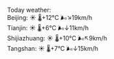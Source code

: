Today weather:  
Beijing: ☀️   🌡️+12°C 🌬️↘19km/h  
Tianjin: ☀️   🌡️+6°C 🌬️↓11km/h  
Shijiazhuang: ☀️   🌡️+10°C 🌬️↖9km/h  
Tangshan: ☀️   🌡️+7°C 🌬️↓15km/h  
